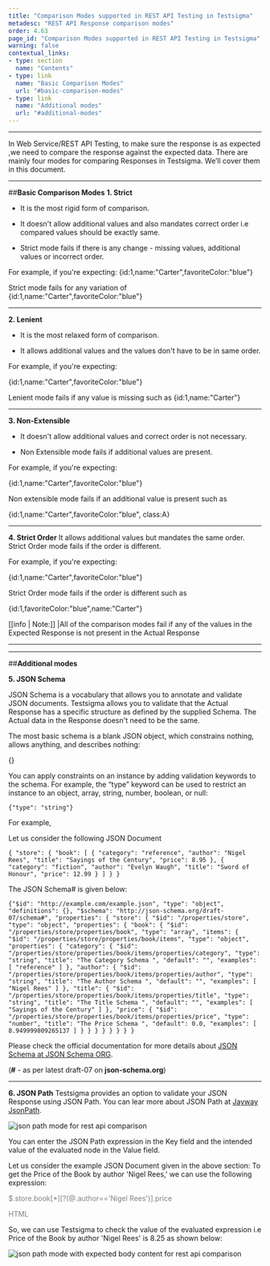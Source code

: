 ```yaml
---
title: "Comparison Modes supported in REST API Testing in Testsigma"
metadesc: "REST API Response comparison modes"
order: 4.63
page_id: "Comparison Modes supported in REST API Testing in Testsigma"
warning: false
contextual_links:
- type: section
  name: "Contents" 
- type: link
  name: "Basic Comparison Modes"
  url: "#basic-comparison-modes"
- type: link
  name: "Additional modes"
  url: "#additional-modes"
---
```


---
In Web Service/REST API Testing, to make sure the response is as expected ,we need to compare the response against the expected data. There are mainly four modes for comparing Responses in Testsigma. We’ll cover them in this document.
 
---
##**Basic Comparison Modes**
**1. Strict**
   * It is the most rigid form of comparison.
  
   * It doesn't allow additional values and also mandates correct order i.e compared values should be exactly same.
 
   * Strict mode fails if there is any change - missing values, additional values or incorrect order.

 
For example, if you're expecting:
{id:1,name:"Carter",favoriteColor:"blue"}
 
Strict mode fails for any variation of {id:1,name:"Carter",favoriteColor:"blue"}

---

**2. Lenient**

   * It is the most relaxed form of comparison.
  
   * It allows additional values and the values don't have to be in same order.
 
For example, if you're expecting:

{id:1,name:"Carter",favoriteColor:"blue"}
 
Lenient mode fails if any value is missing such as {id:1,name:"Carter"}

---

**3. Non-Extensible**
   * It doesn't allow additional values and correct order is not necessary.
 
   * Non Extensible mode fails if additional values are present.
 
For example, if you're expecting:

{id:1,name:"Carter",favoriteColor:"blue"}
 
Non extensible mode fails if an additional value is present such as

{id:1,name:"Carter",favoriteColor:"blue", class:A}

---

**4. Strict Order**
It allows additional values but mandates the same order.
Strict Order mode fails if the order is different.
 
For example, if you're expecting:

{id:1,name:"Carter",favoriteColor:"blue"}
 
Strict Order mode fails if the order is different such as 

{id:1,favoriteColor:"blue",name:"Carter"}

[[info | Note:]] 
|All of the comparison modes fail if any of the values in the Expected Response is not present in the Actual Response

---

---
##**Additional modes**

**5. JSON Schema**
   
JSON Schema is a vocabulary that allows you to annotate and validate JSON documents. Testsigma allows you to validate that the Actual Response has a specific structure as defined by the supplied Schema. The Actual data in the Response doesn't need to be the same.
 
The most basic schema is a blank JSON object, which constrains nothing, allows anything, and describes nothing:

{}

You can apply constraints on an instance by adding validation keywords to the schema. For example, the “type” keyword can be used to restrict an instance to an object, array, string, number, boolean, or null:

`{"type": "string"}`
 
For example,

Let us consider the following JSON Document

`{ "store": { "book": [ { "category": "reference", "author": "Nigel Rees", "title": "Sayings of the Century", "price": 8.95 }, { "category": "fiction", "author": "Evelyn Waugh", "title": "Sword of Honour", "price": 12.99 } ] } }` 
 
The JSON Schema# is given below:

`{"$id": "http://example.com/example.json", "type": "object", "definitions": {}, "$schema": "http://json-schema.org/draft-07/schema#", "properties": { "store": { "$id": "/properties/store", "type": "object", "properties": { "book": { "$id": "/properties/store/properties/book", "type": "array", "items": { "$id": "/properties/store/properties/book/items", "type": "object", "properties": { "category": { "$id": "/properties/store/properties/book/items/properties/category", "type": "string", "title": "The Category Schema ", "default": "", "examples": [ "reference" ] }, "author": { "$id": "/properties/store/properties/book/items/properties/author", "type": "string", "title": "The Author Schema ", "default": "", "examples": [ "Nigel Rees" ] }, "title": { "$id": "/properties/store/properties/book/items/properties/title", "type": "string", "title": "The Title Schema ", "default": "", "examples": [ "Sayings of the Century" ] }, "price": { "$id": "/properties/store/properties/book/items/properties/price", "type": "number", "title": "The Price Schema ", "default": 0.0, "examples": [ 8.949999809265137 ] } } } } } } } }`

 
Please check the official documentation for more details about [JSON Schema at JSON Schema ORG](http://json-schema.org/).

(**#** - as per latest draft-07 on **json-schema.org**)

---

**6. JSON Path**
Testsigma provides an option to validate your JSON Response using JSON Path. You can lear more about JSON Path at [Jayway JsonPath](https://github.com/json-path/JsonPath).
 
![ json path mode for rest api comparison](https://docs.testsigma.com/images/comparision-types/json-path-rest-api-comparison-modes.png)

You can enter the JSON Path expression in the Key field and the intended value of the evaluated node in the Value field.
 
Let us consider the example JSON Document given in the above section:
To get the Price of the Book by author 'Nigel Rees,' we can use the following expression:

<span style="color:grey">$.store.book[*][?(@.author=='Nigel Rees')].price</span>


<span style="color:grey">HTML</span>
 
So, we can use Testsigma to check the value of the evaluated expression i.e Price of the Book by author 'Nigel Rees' is 8.25 as shown below:

![json path mode with expected body content for rest api comparison](https://docs.testsigma.com/images/comparision-types/json-path-with-expected-body-content-rest-api-comparison-modes.png)